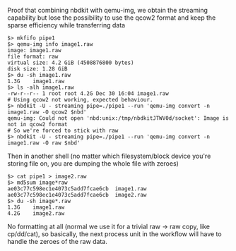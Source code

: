 Proof that combining nbdkit with qemu-img, we obtain the streaming capability but lose the possibility to use the qcow2
format and keep the sparse efficiency while transferring data

```
$> mkfifo pipe1
$> qemu-img info image1.raw
image: image1.raw
file format: raw
virtual size: 4.2 GiB (4508876800 bytes)
disk size: 1.28 GiB
$> du -sh image1.raw
1.3G	image1.raw
$> ls -alh image1.raw
-rw-r--r-- 1 root root 4.2G Dec 30 16:04 image1.raw
# Using qcow2 not working, expected behaviour.
$> nbdkit -U - streaming pipe=./pipe1 --run 'qemu-img convert -n image1.raw -O qcow2 $nbd'
qemu-img: Could not open 'nbd:unix:/tmp/nbdkitJTWV0d/socket': Image is not in qcow2 format
# So we're forced to stick with raw
$> nbdkit -U - streaming pipe=./pipe1 --run 'qemu-img convert -n image1.raw -O raw $nbd'
```

Then in another shell (no matter which filesystem/block device you're storing file on, you are dumping the whole file with zeroes)
```
$> cat pipe1 > image2.raw
$> md5sum image*raw
ae03c77c598ec1e4073c5add7fcae6cb  image1.raw
ae03c77c598ec1e4073c5add7fcae6cb  image2.raw
$> du -sh image*.raw
1.3G	image1.raw
4.2G	image2.raw
```

No formatting at all (normal we use it for a trivial raw -> raw copy, like cp/dd/cat), so basically, the next process unit in the workflow will have to handle the zeroes of the raw data.